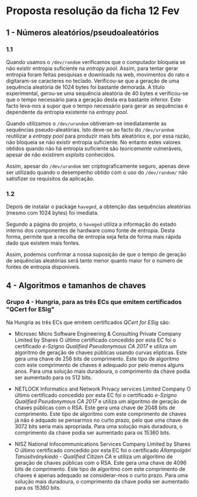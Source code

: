 # Proposta resolução da ficha 12 Fev

## 1 - Números aleatórios/pseudoaleatórios

### 1.1 
Quando usamos o `/dev/random` verificamos que o computador bloqueia se não existir entropia suficiente na _entropy pool_. Assim, para tentar gerar entropia foram feitas pesquisas e downloads na web, movimentos do rato e digitaram-se caracteres no teclado. Verificou-se que a geração de uma sequência aleatória de 1024 bytes foi bastante demorada. A título experimental, gerou-se uma sequência aleatória de 40 bytes e verificou-se que o tempo necessário para a geração desta era bastante inferior. Este facto leva-nos a supor que o tempo necessário para gerar as sequências é dependente da entropia existente na _entropy pool_.

Quando utilizamos o `/dev/urandom` obtiveram-se imediatamente as sequências pseudo-aleatórias. Isto deve-se ao facto do `/dev/urandom` reutilizar a _entropy pool_ para produzir mais bits aleatórios e, por essa razão, não bloqueia se não existir entropia suficiente.
No entanto estes valores obtidos quando não há entropia suficiente são _teoricamente_ vulneráveis, apesar de não existirem _exploits_ conhecidos.

Assim, apesar do `/dev/urandom` ser criptograficamente seguro, apenas deve ser utilizado quando o desempenho obtido com o uso do `/dev/random/` não satisfizer os
requisitos da aplicação.

### 1.2

Depois de instalar o package `haveged`, a obtenção das sequências aleatórias (mesmo com 1024 bytes) foi imediata.

Segundo a página do projeto, o `haveged` utiliza a informação do estado interno dos componentes de hardware como fonte de entropia. Desta forma, permite que a recolha de entropia seja feita de forma mais rápida dado que existem mais fontes.

Assim, podemos confirmar a nossa suposição de que o tempo de geração de sequências aleatórias será tanto menor quanto maior for o número de fontes de entropia disponiveis.



## 4 - Algoritmos e tamanhos de chaves
### Grupo 4 - Hungria, para as três ECs que emitem certificados "QCert for ESig"

Na Hungria as três ECs que emitem certificados _QCert for ESig_ são:
* Microsec Micro Software Engineering & Consulting Private Company Limited by Shares
    O último certificado concedido por esta EC foi o certificado _e-Szigno Qualified Pseudonymous CA 2017_ e utiliza um algoritmo de geração de chaves públicas usando curvas elipticas. Este gera uma chave de 256 bits de comprimento. Este tipo de algoritmo com este comprimento de chaves é adequado por pelo menos alguns anos. Para uma solução mais duradoura, o comprimento da chave podia ser aumentado para os 512 bits.

* NETLOCK Informatics and Network Privacy services Limited Company
    O último certificado concedido por esta EC foi o certificado _e-Szigno Qualified Pseudonymous CA 2017_ e utiliza um algoritmo de geração de chaves públicas com o RSA. Este gera uma chave de 2048 bits de comprimento. Este tipo de algoritmo com este comprimento de chaves já não é adquado se pensarmos no curto prazo, pelo que uma chave de 3072 bits seria mais apropriada. Para uma solução mais duradoura, o comprimento da chave podia ser aumentado para os 15360 bits.

* NISZ National Infocommunications Services Company Limited by Shares
 O último certificado concedido por esta EC foi o certificado _Állampolgári Tanúsítványkiadó - Qualified Citizen CA_ e utiliza um algoritmo de geração de chaves públicas com o RSA. Este gera uma chave de 4096 bits de comprimento. Este tipo de algoritmo com este comprimento de chaves é apenas adequado se considerar-mos o curto prazo. Para uma solução mais duradoura, o comprimento da chave podia ser aumentado para os 15360 bits.

